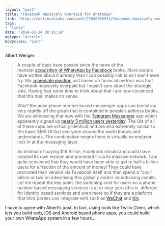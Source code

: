```yaml
---
layout: "post"
title: "Facebook Massively Overpaid for WhatsApp"
link: "http://continuations.com/post/77698925932/facebook-massively-overpaid-for-whatsapp"
tags: 
- "links"
date: "2014-02-24 20:16:10"
ogtype: "article"
bodyclass: "post"
---
```


Albert Wenger:

> A couple of days have passed since the news of the monster [acquisition of WhatsApp by Facebook](http://www.theguardian.com/technology/2014/feb/19/facebook-buys-whatsapp-16bn-deal) broke. More people have written about it already than I can possibly link to so I won’t even try. My [immediate reaction](http://www.usv.com/posts/whatsapp-and-19bn-benedict-evans#comment-1253518406) just based on financial metrics was that Facebook massively overpaid but I wasn’t sure about the strategic side. Having had some time to think about that I am now convinced that this deal makes no sense.
> 
> Why? Because phone number based messenger apps can bootstrap very rapidly off the graph that is contained in people’s address books. We are witnessing that now with the [Telegram Messenger](https://telegram.org/) app which apparently signed up [nearly 5 million users yesterday](https://twitter.com/telegram/status/437743435395514368). The UIs of all of these apps are virtually identical and are also extremely similar to the basic SMS UI that everyone around the world knows and understands. The combination means there is virtually no enduser lock in at the messaging layer.
> 
> So instead of paying $19 Billion, Facebook should and could have created its own version and promoted it via its massive network. I am quite convinced that they would have been able to get to half a billion users for a fraction of the amount of money! They could have promoted their version via Facebook itself and then spend a “cool” billion or two on advertising this globally and/or incentivizing installs. Let me repeat the key point: the switching cost for users on a phone number based messaging services is at or near zero (this is  different for identity based services and even more so if they are a platform that third parties can integrate with such as [WeChat](http://www.wechat.com/) and [Kik](http://kik.com/).

I have to agree with Albert’s post. In fact, using tools like Twilio Client, which lets you build web, iOS and Android based phone apps, you could build your own WhatsApp system in a few hours…